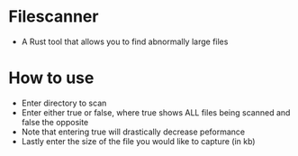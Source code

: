 # Filescanner
* A Rust tool that allows you to find abnormally large files

# How to use
* Enter directory to scan
* Enter either true or false, where true shows ALL files being scanned and false the opposite 
* Note that entering true will drastically decrease peformance
* Lastly enter the size of the file you would like to capture (in kb)